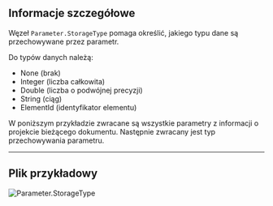## Informacje szczegółowe
Węzeł `Parameter.StorageType` pomaga określić, jakiego typu dane są przechowywane przez parametr.

Do typów danych należą:
- None (brak)
- Integer (liczba całkowita)
- Double (liczba o podwójnej precyzji)
- String (ciąg)
- ElementId (identyfikator elementu)

W poniższym przykładzie zwracane są wszystkie parametry z informacji o projekcie bieżącego dokumentu. Następnie zwracany jest typ przechowywania parametru.

___
## Plik przykładowy

![Parameter.StorageType](./Revit.Elements.Parameter.StorageType_img.jpg)

